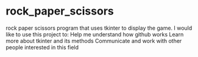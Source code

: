 # rock_paper_scissors
rock paper scissors program that uses tkinter to display the game.
I would like to use this project to: 
    Help me understand how github works
    Learn more about tkinter and its methods
    Communicate and work with other people interested in this field
